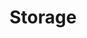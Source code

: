 ---
title: Storage
description: What does your user need to know to try your project?
tags: [storage, core]
---